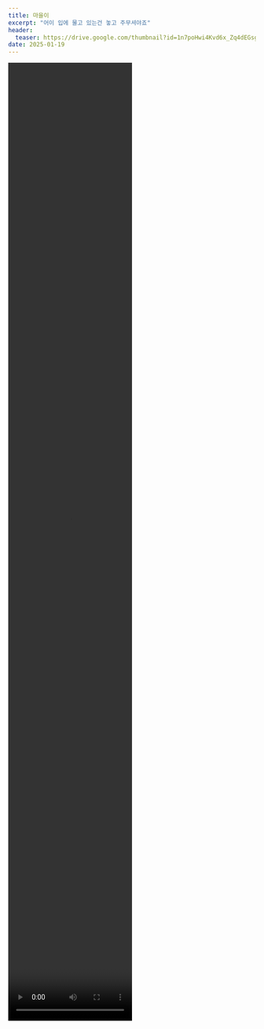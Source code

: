 ```yaml
---
title: 마을이
excerpt: "어이 입에 물고 있는건 놓고 주무셔야죠"
header:
  teaser: https://drive.google.com/thumbnail?id=1n7poHwi4Kvd6x_Zq4dEGsg6XMlxQO22-&sz=w1000
date: 2025-01-19
---
```


<video src="https://github.com/user-attachments/assets/3ee973d4-8258-469e-8bf1-80b100af5428" controls width="50%" height="50%"></video>
